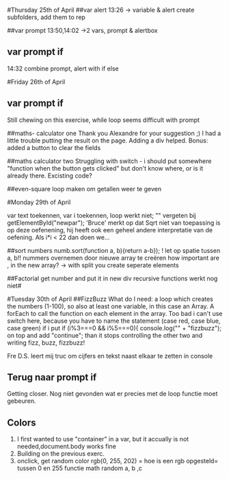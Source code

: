 #Thursday 25th of April
##var alert
13:26 -> variable & alert
create subfolders, add them to rep

##var prompt
13:50,14:02 ->2 vars, prompt & alertbox

## var prompt if
14:32 combine prompt, alert with if else

#Friday 26th of April
## var prompt if
Still chewing on this exercise, while loop seems difficult with prompt

##maths- calculator one
Thank you Alexandre for your suggestion ;) I had a little trouble putting the result on the page.
Adding a div helped.
Bonus: added a button to clear the fields

##maths calculator two 
Struggling with switch - i should put somewhere "function when the button gets clicked" but don't know where, or is it already there. Excisting code?

##even-square
loop maken om getallen weer te geven

#Monday 29th of April

var text toekennen, var i toekennen, loop werkt niet;
"" vergeten bij getElementById("newpar");
'Bruce' merkt op dat Sqrt niet van toepassing is op deze oefenening, hij heeft ook een geheel andere interpretatie van de oefening. 
Als i*i < 22 dan doen we...

##sort numbers
numb.sort(function a, b){return a-b}); ! let op spatie tussen a, b!!
nummers overnemen door nieuwe array te creëren
how important are , in the new array? -> with split you create seperate elements


##Factorial
get number and put it in new div
recursive functions
werkt nog niet#

#Tuesday 30th of April
##FizzBuzz
What do I need: a loop which creates the numbers (1-100), so also at least one variable, in this case an Array. 
A forEach to call the function on each element in the array. 
Too bad i can't use switch here, because you have to name the statement (case red, case blue, case green)
if i put  if (i%3===0 && i%5===0){
                        console.log("" + "fizzbuzz"); on top and add
                    "continue"; than it stops controlling the other two and writing fizz, buzz, fizzbuzz!

Fre D.S. leert mij truc om cijfers en tekst naast elkaar te zetten in console

## Terug naar prompt if
Getting closer.
Nog niet gevonden wat er precies met de loop functie moet gebeuren.

## Colors
1. I first wanted to use "container" in a var, but it accually is not needed,document.body works fine
2. Building on the previous exerc.
3. onclick, get random color 
 rgb(0, 255, 202) = hoe is een rgb opgesteld= tussen 0 en 255
 functie math random a, b ,c


